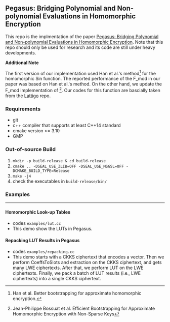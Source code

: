 ## Pegasus: Bridging Polynomial and Non-polynomial Evaluations in Homomorphic Encryption

This repo is the implmentation of the paper [Pegasus: Bridging Polynomial and Non-polynomial Evaluations in Homomorphic Encryption](https://eprint.iacr.org/2020/1606).
Note that this repo should only be used for research and its code are still under heavy developments.

**Additional Note**

The first version of our implementation used Han et al.'s method[^Han] for the homomorphic Sin function. The reported performance of the F_mod in our paper was based on Han et al.'s method. On the other hand, we update the F_mod implementation of [^Bossuat]. Our codes for this function are bascially taken from the [Lattigo](https://github.com/ldsec/lattigo) repo.

[^Han]:Han et al. Better bootstrapping for approximate homomorphic encryption. 
[^Bossuat]: Jean-Philippe Bossuat et al. Efficient Bootstrapping for Approximate Homomorphic Encryption with Non-Sparse Keys

### Requirements
- git 
- c++ compiler that supports at least C++14 standard
- cmake version >= 3.10
- GMP

### Out-of-source Build
1. `mkdir -p build-release & cd build-release`
2. `cmake .. -DSEAL_USE_ZLIB=OFF -DSEAL_USE_MSGSL=OFF -DCMAKE_BUILD_TYPE=Release`
3. `make -j4`
4. check the executables in `build-release/bin/`

### Examples
****

#### Homomorphic Look-up Tables

* codes `examples/lut.cc`
* This demo show the LUTs in Pegasus.

#### Repacking LUT Results in Pegasus
* codes `examples/repacking.cc`
* This demo starts with a CKKS ciphertext that encodes a vector. 
  Then we perform CoeffsToSlots and extraction on the CKKS ciphertext, and gets many LWE ciphertexts.
  After that, we perform LUT on the LWE ciphertexts. 
  Finally, we pack a batch of LUT results (i.e., LWE ciphertexts) into a single CKKS ciphertext.
